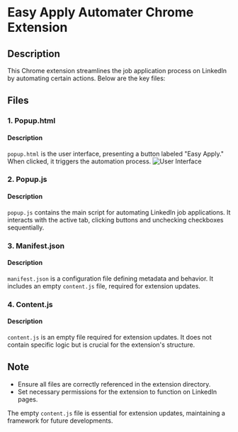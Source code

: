 # Easy Apply Automater Chrome Extension

## Description

This Chrome extension streamlines the job application process on LinkedIn by automating certain actions. Below are the key files:

## Files

### 1. Popup.html

#### Description

`popup.html` is the user interface, presenting a button labeled "Easy Apply." When clicked, it triggers the automation process.
![User Interface](images/user_interface.png)

### 2. Popup.js

#### Description

`popup.js` contains the main script for automating LinkedIn job applications. It interacts with the active tab, clicking buttons and unchecking checkboxes sequentially.

### 3. Manifest.json

#### Description

`manifest.json` is a configuration file defining metadata and behavior. It includes an empty `content.js` file, required for extension updates.

### 4. Content.js

#### Description

`content.js` is an empty file required for extension updates. It does not contain specific logic but is crucial for the extension's structure.

## Note

- Ensure all files are correctly referenced in the extension directory.
- Set necessary permissions for the extension to function on LinkedIn pages.

The empty `content.js` file is essential for extension updates, maintaining a framework for future developments.
